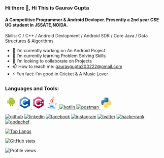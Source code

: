 ### Hi there 👋, Hi This is Gaurav Gupta
#### A Competitive Programmer & Android Devloper. Presently a 2nd year CSE UG student in JSSATE,NOIDA.

Skills: C / C++ / Android Devlopment / Android SDK / Core Java / Data Structures & Algorithms

- 🔭 I’m currently working on An Android Project 
- 🌱 I’m currently learning  Problem Solving Skills 
- 👯 I’m looking to collaborate on Projects 
- 📫 How to reach me: gauravgupta200222@gmail.com 
- ⚡ Fun fact: I'm good in Cricket & A Music Lover 

<h3 align="left">Languages and Tools:</h3>
<p align="left"> <a href="https://developer.android.com" target="_blank"> <img src="https://raw.githubusercontent.com/devicons/devicon/master/icons/android/android-original-wordmark.svg" alt="android" width="40" height="40"/> </a> <a href="https://www.cprogramming.com/" target="_blank"> <img src="https://raw.githubusercontent.com/devicons/devicon/master/icons/c/c-original.svg" alt="c" width="40" height="40"/> </a> <a href="https://www.w3schools.com/cpp/" target="_blank"> <img src="https://raw.githubusercontent.com/devicons/devicon/master/icons/cplusplus/cplusplus-original.svg" alt="cplusplus" width="40" height="40"/> </a> <a href="https://www.java.com" target="_blank"> <img src="https://raw.githubusercontent.com/devicons/devicon/master/icons/java/java-original.svg" alt="java" width="40" height="40"/> </a> <a href="https://kotlinlang.org" target="_blank"> <img src="https://www.vectorlogo.zone/logos/kotlinlang/kotlinlang-icon.svg" alt="kotlin" width="40" height="40"/> </a> <a href="https://postman.com" target="_blank"> <img src="https://www.vectorlogo.zone/logos/getpostman/getpostman-icon.svg" alt="postman" width="40" height="40"/> </a> <a href="https://www.python.org" target="_blank"> <img src="https://raw.githubusercontent.com/devicons/devicon/master/icons/python/python-original.svg" alt="python" width="40" height="40"/> </a> </p>


[<img src='https://cdn.jsdelivr.net/npm/simple-icons@3.0.1/icons/github.svg' alt='github' height='40'>](https://github.com/gauravgupta2002)  [<img src='https://cdn.jsdelivr.net/npm/simple-icons@3.0.1/icons/linkedin.svg' alt='linkedin' height='40'>](https://www.linkedin.com/in/gaurav-gupta-73bb9118b/)  [<img src='https://cdn.jsdelivr.net/npm/simple-icons@3.0.1/icons/facebook.svg' alt='facebook' height='40'>](https://www.facebook.com/profile.php?id=100039624994309)  [<img src='https://cdn.jsdelivr.net/npm/simple-icons@3.0.1/icons/instagram.svg' alt='instagram' height='40'>](https://www.instagram.com/gauravgupta200222/)  [<img src='https://cdn.jsdelivr.net/npm/simple-icons@3.0.1/icons/twitter.svg' alt='twitter' height='40'>](https://twitter.com/gauravgupta2001)  [<img src='https://cdn.jsdelivr.net/npm/simple-icons@3.0.1/icons/hackerrank.svg' alt='hackerrank' height='40'>](https://www.hackerrank.com/gauravgupta2002)  [<img src='https://cdn.jsdelivr.net/npm/simple-icons@3.0.1/icons/codechef.svg' alt='codechef' height='40'>](https://www.codechef.com/users/gaurav_2002)  

[![Top Langs](https://github-readme-stats.vercel.app/api/top-langs/?username=gauravgupta2002)](https://github.com/anuraghazra/github-readme-stats)

![GitHub stats](https://github-readme-stats.vercel.app/api?username=gauravgupta2002&show_icons=true)  

![Profile views](https://gpvc.arturio.dev/gauravgupta2002)  
